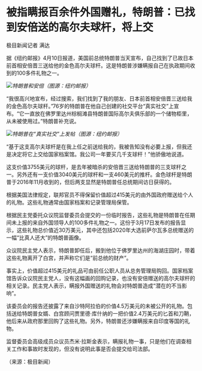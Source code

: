 # 被指瞒报百余件外国赠礼，特朗普：已找到安倍送的高尔夫球杆，将上交

极目新闻记者 满达

据《纽约邮报》4月10日报道，美国前总统特朗普当天宣布，自己找到了已故日本前首相安倍晋三送给他的金色高尔夫球杆。这是特朗普涉嫌瞒报自己在执政期间收到的100多件礼物之一。

![](https://inews.gtimg.com/om_bt/Org9Zcgz3-YV5los_lN5MlLlDAPyeUrvpMMsZVnhb-C6YAA/1000)_特朗普和安倍（图源：纽约邮报）_

“我很高兴地宣布，经过搜索，我们找到了我的朋友、日本前首相安倍晋三送给我的金色高尔夫球杆。”76岁的特朗普在他自己创建的社交平台“真实社交”上宣布。“它一直放在佛罗里达州棕榈滩县特朗普国际高尔夫俱乐部的一个储物柜里，从未被使用过。”特朗普补充说。

![](https://inews.gtimg.com/om_bt/OI5G82S2WnwDjfvRYBmJwD1Ad8yapcdcacgnOLNqbNpSYAA/1000)_特朗普在“真实社交”上发帖（图源：纽约邮报）_

“基于这支高尔夫球杆是在我上任之前送给我的，我被告知没有必要上报，但我还是决定将它上交给国家档案馆。我公司一年要买几千支球杆！”他骄傲地说道。

这支价值3755美元的球杆，是去年被暗杀的安倍晋三送给特朗普的三支球杆之一。另外还有一支价值3040美元的球杆和一支460美元的推杆。金色球杆是特朗普于2016年11月收到的，但后两支显然是特朗普任总统期间访日获得的。

根据美国法律规定，联邦官员不得保留价值超过415美元的由外国政府赠送给个人的礼物。这些礼物通常由国家档案和记录管理局保管。

根据民主党委托众议院监督委员会提交的一份临时报告，这些礼物是特朗普在任期间未上报的来自外国领导人的100多件礼物之一。这份于3月17日发布的报告显示，这些礼物总价值近30万美元，其中还包括2020年大选前萨尔瓦多总统赠送的一幅“比真人还大”的特朗普画像。

众议院民主党人表示，特朗普卸任后，搬到他位于佛罗里达州的海湖庄园时，带着这些礼物离开了白宫，并声称它们是“前总统的财产”。

事实上，价值超过415美元的礼品可由前任公职人员从总务管理局购回。国家档案馆告诉众议院民主党人，没有这幅画的回购记录，也没有安倍赠送的高尔夫球杆的相关记录。民主党人表示，瞒报外国赠送的礼物会对特朗普造成“潜在的不当影响”。

该委员会的报告还披露了来自沙特阿拉伯的价值4.5万美元的未被公开的礼物。包括送给特朗普女婿、白宫顾问贾里德·库什纳的一把价值2.4万美元的匕首和刀鞘，他后来从政府那里回购了这些礼物。另外，特朗普还涉嫌瞒报来自印度等国的礼物。

监督委员会高级成员众议员杰米·拉斯金表示，瞒报礼物一事，只是他们在调查相关工作和事故时发现的，但没有说明此事是否会提交给司法部。

（来源：极目新闻）

